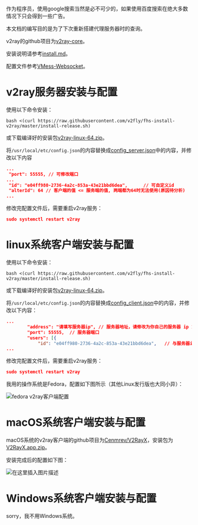 作为程序员，使用google搜索当然是必不可少的，如果使用百度搜索在绝大多数情况下只会得到一些广告。

本文档的编写目的是为了下次重新搭建代理服务器时的查询。

v2ray的github项目为[v2ray-core](https://github.com/v2fly/v2ray-core)。

安装说明请参考[install.md](https://github.com/v2fly/manual/blob/master/zh_cn/chapter_00/install.md)。

配置文件参考[VMess-Websocket](https://github.com/v2fly/v2ray-examples/tree/master/VMess-Websocket)。

# v2ray服务器安装与配置

使用以下命令安装：

```shell
bash <(curl https://raw.githubusercontent.com/v2fly/fhs-install-v2ray/master/install-release.sh)
```

或下载编译好的安装包[v2ray-linux-64.zip](https://github.com/v2fly/v2ray-core/releases/download/v4.36.2/v2ray-linux-64.zip)。

将`/usr/local/etc/config.json`的内容替换成[config_server.json](https://github.com/v2fly/v2ray-examples/blob/master/VMess-Websocket/config_server.json)中的内容，并修改以下内容

```json
...
 "port": 55555,	// 可修改端口
...
 "id": "e04ff980-2736-4a2c-853a-43e21bbd6dea",		// 可自定义id
 "alterId": 64 // 客户端的值 <= 服务端的值, 两端都为64时无法使用(原因待分析)
...
```

修改完配置文件后，需要重启v2ray服务：

```json
sudo systemctl restart v2ray
```

# linux系统客户端安装与配置

使用以下命令安装：

```shell
bash <(curl https://raw.githubusercontent.com/v2fly/fhs-install-v2ray/master/install-release.sh)
```

或下载编译好的安装包[v2ray-linux-64.zip](https://github.com/v2fly/v2ray-core/releases/download/v4.36.2/v2ray-linux-64.zip)。

将`/usr/local/etc/config.json`的内容替换成[config_client.json](https://github.com/v2fly/v2ray-examples/blob/master/VMess-Websocket/config_client.json)中的内容，并修改以下内容：

```json
...
        "address": "请填写服务器ip", // 服务器地址，请修改为你自己的服务器 ip 或域名
        "port": 55555,  // 服务器端口
        "users": [{ 
			"id": "e04ff980-2736-4a2c-853a-43e21bbd6dea",	// 与服务器id一样
...
```

修改完配置文件后，需要重启v2ray服务：

```json
sudo systemctl restart v2ray
```

我用的操作系统是Fedora，配置如下图所示（其他Linux发行版也大同小异）：

![fedora v2ray客户端配置](http://47.97.36.184/pictures/v2ray-fedora-config.png?x-oss-process=image/watermark,type_ZmFuZ3poZW5naGVpdGk,shadow_10,text_aHR0cHM6Ly9ibG9nLmNzZG4ubmV0L2xpb241NDQzMDE=,size_16,color_FFFFFF,t_70#pic_center)

# macOS系统客户端安装与配置

macOS系统的v2ray客户端的github项目为[Cenmrev/V2RayX](https://github.com/Cenmrev/V2RayX)，安装包为[V2RayX.app.zip](https://github.com/Cenmrev/V2RayX/releases/download/v1.5.1/V2RayX.app.zip)。

安装完成后的配置如下图：

![在这里插入图片描述](http://47.97.36.184/pictures/v2ray-macos-config.png?x-oss-process=image/watermark,type_ZmFuZ3poZW5naGVpdGk,shadow_10,text_aHR0cHM6Ly9ibG9nLmNzZG4ubmV0L2xpb241NDQzMDE=,size_16,color_FFFFFF,t_70#pic_center)

# Windows系统客户端安装与配置

sorry，我不用Windows系统。
